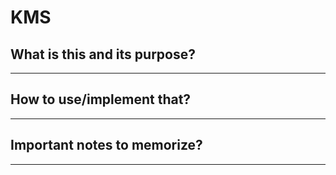 # KMS

## What is this and its purpose?

---

## How to use/implement that?

---

## Important notes to memorize?

---
